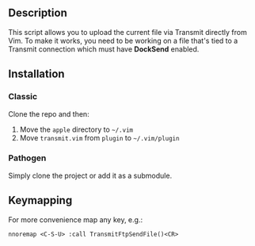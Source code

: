 ## Description

This script allows you to upload the current file via Transmit directly from
Vim. To make it works, you need to be working on a file that's tied to a
Transmit connection which must have **DockSend** enabled.

## Installation

### Classic

Clone the repo and then:

1. Move the `apple` directory to `~/.vim`
2. Move `transmit.vim` from `plugin` to `~/.vim/plugin`

### Pathogen

Simply clone the project or add it as a submodule.

## Keymapping

For more convenience map any key, e.g.:

    nnoremap <C-S-U> :call TransmitFtpSendFile()<CR>
